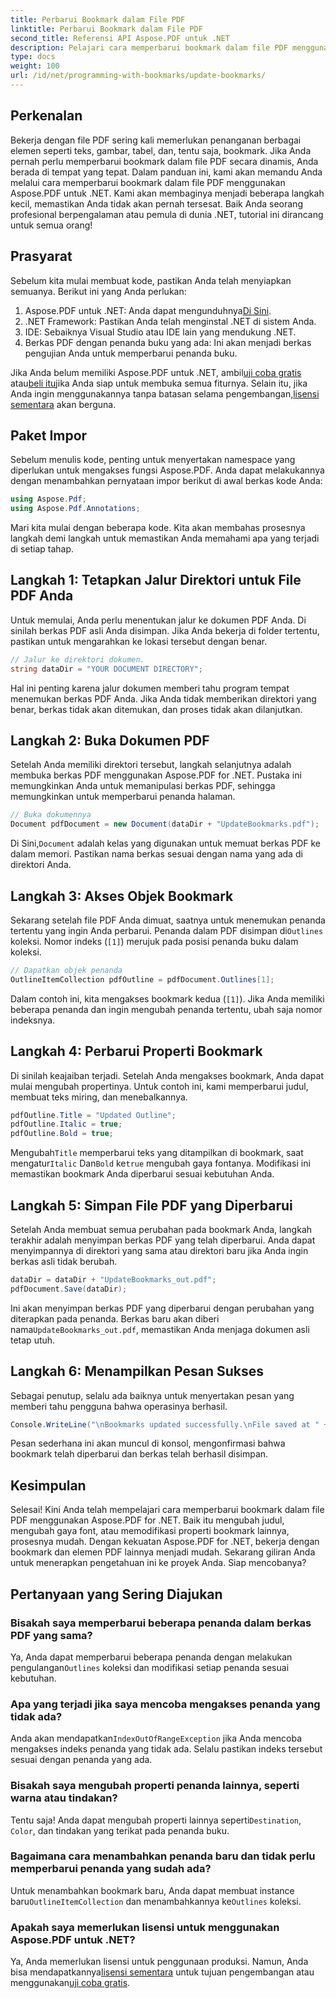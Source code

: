 ```yaml
---
title: Perbarui Bookmark dalam File PDF
linktitle: Perbarui Bookmark dalam File PDF
second_title: Referensi API Aspose.PDF untuk .NET
description: Pelajari cara memperbarui bookmark dalam file PDF menggunakan Aspose.PDF untuk .NET dengan panduan ini. Sempurna bagi pengembang yang ingin memodifikasi bookmark PDF secara efektif.
type: docs
weight: 100
url: /id/net/programming-with-bookmarks/update-bookmarks/
---
```

## Perkenalan

Bekerja dengan file PDF sering kali memerlukan penanganan berbagai elemen seperti teks, gambar, tabel, dan, tentu saja, bookmark. Jika Anda pernah perlu memperbarui bookmark dalam file PDF secara dinamis, Anda berada di tempat yang tepat. Dalam panduan ini, kami akan memandu Anda melalui cara memperbarui bookmark dalam file PDF menggunakan Aspose.PDF untuk .NET. Kami akan membaginya menjadi beberapa langkah kecil, memastikan Anda tidak akan pernah tersesat. Baik Anda seorang profesional berpengalaman atau pemula di dunia .NET, tutorial ini dirancang untuk semua orang!

## Prasyarat

Sebelum kita mulai membuat kode, pastikan Anda telah menyiapkan semuanya. Berikut ini yang Anda perlukan:

1.  Aspose.PDF untuk .NET: Anda dapat mengunduhnya[Di Sini](https://releases.aspose.com/pdf/net/).
2. .NET Framework: Pastikan Anda telah menginstal .NET di sistem Anda.
3. IDE: Sebaiknya Visual Studio atau IDE lain yang mendukung .NET.
4. Berkas PDF dengan penanda buku yang ada: Ini akan menjadi berkas pengujian Anda untuk memperbarui penanda buku.

 Jika Anda belum memiliki Aspose.PDF untuk .NET, ambil[uji coba gratis](https://releases.aspose.com/) atau[beli itu](https://purchase.aspose.com/buy)jika Anda siap untuk membuka semua fiturnya. Selain itu, jika Anda ingin menggunakannya tanpa batasan selama pengembangan,[lisensi sementara](https://purchase.aspose.com/temporary-license/) akan berguna.

## Paket Impor

Sebelum menulis kode, penting untuk menyertakan namespace yang diperlukan untuk mengakses fungsi Aspose.PDF. Anda dapat melakukannya dengan menambahkan pernyataan impor berikut di awal berkas kode Anda:

```csharp
using Aspose.Pdf;
using Aspose.Pdf.Annotations;
```

Mari kita mulai dengan beberapa kode. Kita akan membahas prosesnya langkah demi langkah untuk memastikan Anda memahami apa yang terjadi di setiap tahap.

## Langkah 1: Tetapkan Jalur Direktori untuk File PDF Anda

Untuk memulai, Anda perlu menentukan jalur ke dokumen PDF Anda. Di sinilah berkas PDF asli Anda disimpan. Jika Anda bekerja di folder tertentu, pastikan untuk mengarahkan ke lokasi tersebut dengan benar.

```csharp
// Jalur ke direktori dokumen.
string dataDir = "YOUR DOCUMENT DIRECTORY";
```

Hal ini penting karena jalur dokumen memberi tahu program tempat menemukan berkas PDF Anda. Jika Anda tidak memberikan direktori yang benar, berkas tidak akan ditemukan, dan proses tidak akan dilanjutkan.

## Langkah 2: Buka Dokumen PDF

Setelah Anda memiliki direktori tersebut, langkah selanjutnya adalah membuka berkas PDF menggunakan Aspose.PDF for .NET. Pustaka ini memungkinkan Anda untuk memanipulasi berkas PDF, sehingga memungkinkan untuk memperbarui penanda halaman.

```csharp
// Buka dokumennya
Document pdfDocument = new Document(dataDir + "UpdateBookmarks.pdf");
```

 Di Sini,`Document` adalah kelas yang digunakan untuk memuat berkas PDF ke dalam memori. Pastikan nama berkas sesuai dengan nama yang ada di direktori Anda. 

## Langkah 3: Akses Objek Bookmark

 Sekarang setelah file PDF Anda dimuat, saatnya untuk menemukan penanda tertentu yang ingin Anda perbarui. Penanda dalam PDF disimpan di`Outlines` koleksi. Nomor indeks (`[1]`) merujuk pada posisi penanda buku dalam koleksi.

```csharp
// Dapatkan objek penanda
OutlineItemCollection pdfOutline = pdfDocument.Outlines[1];
```

Dalam contoh ini, kita mengakses bookmark kedua (`[1]`). Jika Anda memiliki beberapa penanda dan ingin mengubah penanda tertentu, ubah saja nomor indeksnya.

## Langkah 4: Perbarui Properti Bookmark

Di sinilah keajaiban terjadi. Setelah Anda mengakses bookmark, Anda dapat mulai mengubah propertinya. Untuk contoh ini, kami memperbarui judul, membuat teks miring, dan menebalkannya.

```csharp
pdfOutline.Title = "Updated Outline";
pdfOutline.Italic = true;
pdfOutline.Bold = true;
```

 Mengubah`Title` memperbarui teks yang ditampilkan di bookmark, saat mengatur`Italic` Dan`Bold` ke`true` mengubah gaya fontanya. Modifikasi ini memastikan bookmark Anda diperbarui sesuai kebutuhan Anda.

## Langkah 5: Simpan File PDF yang Diperbarui

Setelah Anda membuat semua perubahan pada bookmark Anda, langkah terakhir adalah menyimpan berkas PDF yang telah diperbarui. Anda dapat menyimpannya di direktori yang sama atau direktori baru jika Anda ingin berkas asli tidak berubah.

```csharp
dataDir = dataDir + "UpdateBookmarks_out.pdf";
pdfDocument.Save(dataDir);
```

 Ini akan menyimpan berkas PDF yang diperbarui dengan perubahan yang diterapkan pada penanda. Berkas baru akan diberi nama`UpdateBookmarks_out.pdf`, memastikan Anda menjaga dokumen asli tetap utuh.

## Langkah 6: Menampilkan Pesan Sukses

Sebagai penutup, selalu ada baiknya untuk menyertakan pesan yang memberi tahu pengguna bahwa operasinya berhasil.

```csharp
Console.WriteLine("\nBookmarks updated successfully.\nFile saved at " + dataDir);
```

Pesan sederhana ini akan muncul di konsol, mengonfirmasi bahwa bookmark telah diperbarui dan berkas telah berhasil disimpan.

## Kesimpulan

Selesai! Kini Anda telah mempelajari cara memperbarui bookmark dalam file PDF menggunakan Aspose.PDF for .NET. Baik itu mengubah judul, mengubah gaya font, atau memodifikasi properti bookmark lainnya, prosesnya mudah. Dengan kekuatan Aspose.PDF for .NET, bekerja dengan bookmark dan elemen PDF lainnya menjadi mudah. Sekarang giliran Anda untuk menerapkan pengetahuan ini ke proyek Anda. Siap mencobanya?

## Pertanyaan yang Sering Diajukan

### Bisakah saya memperbarui beberapa penanda dalam berkas PDF yang sama?  
 Ya, Anda dapat memperbarui beberapa penanda dengan melakukan pengulangan`Outlines` koleksi dan modifikasi setiap penanda sesuai kebutuhan.

### Apa yang terjadi jika saya mencoba mengakses penanda yang tidak ada?  
 Anda akan mendapatkan`IndexOutOfRangeException` jika Anda mencoba mengakses indeks penanda yang tidak ada. Selalu pastikan indeks tersebut sesuai dengan penanda yang ada.

### Bisakah saya mengubah properti penanda lainnya, seperti warna atau tindakan?  
 Tentu saja! Anda dapat mengubah properti lainnya seperti`Destination`, `Color`, dan tindakan yang terikat pada penanda buku.

### Bagaimana cara menambahkan penanda baru dan tidak perlu memperbarui penanda yang sudah ada?  
 Untuk menambahkan bookmark baru, Anda dapat membuat instance baru`OutlineItemCollection` dan menambahkannya ke`Outlines` koleksi.

### Apakah saya memerlukan lisensi untuk menggunakan Aspose.PDF untuk .NET?  
 Ya, Anda memerlukan lisensi untuk penggunaan produksi. Namun, Anda bisa mendapatkannya[lisensi sementara](https://purchase.aspose.com/temporary-license/) untuk tujuan pengembangan atau menggunakan[uji coba gratis](https://releases.aspose.com/).
